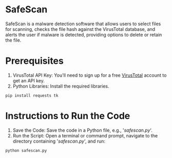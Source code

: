 # SafeScan
SafeScan is a malware detection software that allows users to select files for scanning, checks the file hash against the VirusTotal database, and alerts the user if malware is detected, providing options to delete or retain the file.

# Prerequisites
1. VirusTotal API Key: You'll need to sign up for a free [VirusTotal](https://www.virustotal.com/) account to get an API key.
2. Python Libraries: Install the required libraries.
```
pip install requests tk
```

# Instructions to Run the Code
1. Save the Code: Save the code in a Python file, e.g., '<i>safescan.py</i>'.
2. Run the Script: Open a terminal or command prompt, navigate to the directory containing '<i>safescan.py</i>', and run:
```
python safescan.py
```
